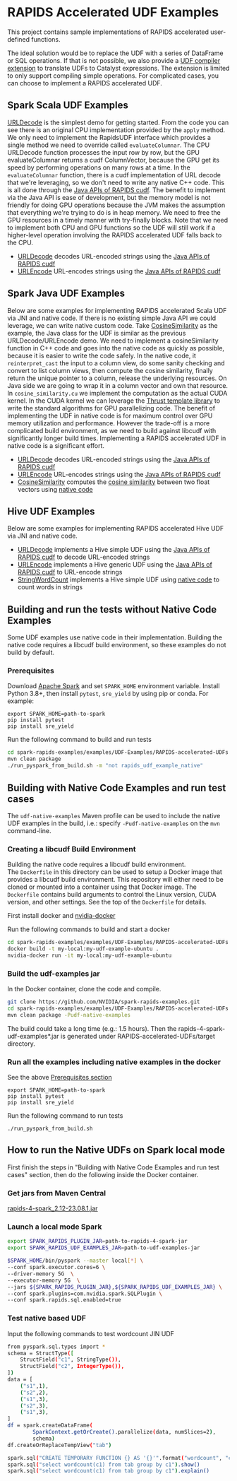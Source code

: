 # RAPIDS Accelerated UDF Examples

This project contains sample implementations of RAPIDS accelerated user-defined functions.

The ideal solution would be to replace the UDF with a series of DataFrame or SQL operations. If that
is not possible, we also provide
a [UDF compiler extension](https://nvidia.github.io/spark-rapids/docs/additional-functionality/udf-to-catalyst-expressions.html)
to translate UDFs to Catalyst expressions. The extension is limited to only support compiling simple
operations. For complicated cases, you can choose to implement a RAPIDS accelerated UDF.

## Spark Scala UDF Examples

[URLDecode](src/main/scala/com/nvidia/spark/rapids/udf/scala/URLDecode.scala)
is the simplest demo for getting started. From the code you can see there is an original CPU
implementation provided by the `apply` method. We only need to implement the RapidsUDF interface
which provides a single method we need to override called
`evaluateColumnar`. The CPU URLDecode function processes the input row by row, but the GPU
evaluateColumnar returns a cudf ColumnVector, because the GPU get its speed by performing operations
on many rows at a time. In the `evaluateColumnar` function, there is a cudf implementation of URL
decode that we're leveraging, so we don't need to write any native C++ code. This is all done
through the [Java APIs of RAPIDS cudf](https://docs.rapids.ai/api/cudf-java/stable). The benefit to
implement via the Java API is ease of development, but the memory model is not friendly for doing
GPU operations because the JVM makes the assumption that everything we're trying to do is in heap
memory. We need to free the GPU resources in a timely manner with try-finally blocks. Note that we
need to implement both CPU and GPU functions so the UDF will still work if a higher-level operation
involving the RAPIDS accelerated UDF falls back to the CPU.

- [URLDecode](src/main/scala/com/nvidia/spark/rapids/udf/scala/URLDecode.scala)
  decodes URL-encoded strings using the
  [Java APIs of RAPIDS cudf](https://docs.rapids.ai/api/cudf-java/stable)
- [URLEncode](src/main/scala/com/nvidia/spark/rapids/udf/scala/URLEncode.scala)
  URL-encodes strings using the
  [Java APIs of RAPIDS cudf](https://docs.rapids.ai/api/cudf-java/stable)

## Spark Java UDF Examples

Below are some examples for implementing RAPIDS accelerated Scala UDF via JNI and native code. If
there is no existing simple Java API we could leverage, we can write native custom code.
Take [CosineSimilarity](src/main/java/com/nvidia/spark/rapids/udf/java/CosineSimilarity.java) as the
example, the Java class for the UDF is similar as the previous URLDecode/URLEncode demo. We need to
implement a cosineSimilarity function in C++ code and goes into the native code as quickly as
possible, because it is easier to write the code safely. In the native code, it `reinterpret_cast`
the input to a column view, do some sanity checking and convert to list column views, then compute
the cosine similarity, finally return the unique pointer to a column, release the underlying
resources. On Java side we are going to wrap it in a column vector and own that resource.
In `cosine_similarity.cu` we implement the computation as the actual CUDA kernel. In the CUDA kernel
we can leverage the [Thrust template library](https://docs.nvidia.com/cuda/thrust/index.html) to
write the standard algorithms for GPU parallelizing code. The benefit of implementing the UDF in
native code is for maximum control over GPU memory utilization and performance. However the
trade-off is a more complicated build environment, as we need to build against libcudf with
significantly longer build times. Implementing a RAPIDS accelerated UDF in native code is a
significant effort.

- [URLDecode](src/main/java/com/nvidia/spark/rapids/udf/java/URLDecode.java)
  decodes URL-encoded strings using the
  [Java APIs of RAPIDS cudf](https://docs.rapids.ai/api/cudf-java/stable)
- [URLEncode](src/main/java/com/nvidia/spark/rapids/udf/java/URLEncode.java)
  URL-encodes strings using the
  [Java APIs of RAPIDS cudf](https://docs.rapids.ai/api/cudf-java/stable)
- [CosineSimilarity](src/main/java/com/nvidia/spark/rapids/udf/java/CosineSimilarity.java)
  computes the [cosine similarity](https://en.wikipedia.org/wiki/Cosine_similarity)
  between two float vectors using [native code](src/main/cpp/src)

## Hive UDF Examples

Below are some examples for implementing RAPIDS accelerated Hive UDF via JNI and native code.

- [URLDecode](src/main/java/com/nvidia/spark/rapids/udf/hive/URLDecode.java)
  implements a Hive simple UDF using the
  [Java APIs of RAPIDS cudf](https://docs.rapids.ai/api/cudf-java/stable)
  to decode URL-encoded strings
- [URLEncode](src/main/java/com/nvidia/spark/rapids/udf/hive/URLEncode.java)
  implements a Hive generic UDF using the
  [Java APIs of RAPIDS cudf](https://docs.rapids.ai/api/cudf-java/stable)
  to URL-encode strings
- [StringWordCount](src/main/java/com/nvidia/spark/rapids/udf/hive/StringWordCount.java)
  implements a Hive simple UDF using
  [native code](src/main/cpp/src) to count words in strings

## Building and run the tests without Native Code Examples

Some UDF examples use native code in their implementation. Building the native code requires a
libcudf build environment, so these examples do not build by default.

### Prerequisites

Download [Apache Spark](https://spark.apache.org/downloads.html) and set `SPARK_HOME` environment variable.
Install Python 3.8+, then install `pytest`, `sre_yield` by using pip or conda. For
example:

```
export SPARK_HOME=path-to-spark
pip install pytest
pip install sre_yield
```

Run the following command to build and run tests

```bash
cd spark-rapids-examples/examples/UDF-Examples/RAPIDS-accelerated-UDFs
mvn clean package
./run_pyspark_from_build.sh -m "not rapids_udf_example_native"
```

## Building with Native Code Examples and run test cases

The `udf-native-examples` Maven profile can be used to include the native UDF examples in the build,
i.e.: specify
`-Pudf-native-examples` on the `mvn` command-line.

### Creating a libcudf Build Environment

Building the native code requires a libcudf build environment.  
The `Dockerfile` in this directory can be used to setup a Docker image that provides a libcudf build
environment. This repository will either need to be cloned or mounted into a container using that
Docker image. The `Dockerfile` contains build arguments to control the Linux version, CUDA version,
and other settings. See the top of the `Dockerfile` for details.

First install docker and [nvidia-docker](https://github.com/NVIDIA/nvidia-docker)

Run the following commands to build and start a docker

```bash
cd spark-rapids-examples/examples/UDF-Examples/RAPIDS-accelerated-UDFs
docker build -t my-local:my-udf-example-ubuntu .
nvidia-docker run -it my-local:my-udf-example-ubuntu
```

### Build the udf-examples jar

In the Docker container, clone the code and compile.

```bash
git clone https://github.com/NVIDIA/spark-rapids-examples.git
cd spark-rapids-examples/examples/UDF-Examples/RAPIDS-accelerated-UDFs
mvn clean package -Pudf-native-examples
```

The build could take a long time (e.g.: 1.5 hours). Then the rapids-4-spark-udf-examples*.jar is
generated under RAPIDS-accelerated-UDFs/target directory.

### Run all the examples including native examples in the docker

See the above [Prerequisites section](#prerequisites)

```
export SPARK_HOME=path-to-spark
pip install pytest
pip install sre_yield
```

Run the following command to run tests

```
./run_pyspark_from_build.sh
```

## How to run the Native UDFs on Spark local mode

First finish the steps in "Building with Native Code Examples and run test cases" section, then do
the following inside the Docker container.

### Get jars from Maven Central

[rapids-4-spark_2.12-23.08.1.jar](https://repo1.maven.org/maven2/com/nvidia/rapids-4-spark_2.12/23.08.1/rapids-4-spark_2.12-23.08.1.jar)

### Launch a local mode Spark

```bash
export SPARK_RAPIDS_PLUGIN_JAR=path-to-rapids-4-spark-jar
export SPARK_RAPIDS_UDF_EXAMPLES_JAR=path-to-udf-examples-jar

$SPARK_HOME/bin/pyspark --master local[*] \
--conf spark.executor.cores=6 \
--driver-memory 5G  \
--executor-memory 5G  \
--jars ${SPARK_RAPIDS_PLUGIN_JAR},${SPARK_RAPIDS_UDF_EXAMPLES_JAR} \
--conf spark.plugins=com.nvidia.spark.SQLPlugin \
--conf spark.rapids.sql.enabled=true
```

### Test native based UDF

Input the following commands to test wordcount JIN UDF

```bash
from pyspark.sql.types import *
schema = StructType([
    StructField("c1", StringType()),
    StructField("c2", IntegerType()),
])
data = [
    ("s1",1),
    ("s2",2),
    ("s1",3),
    ("s2",3),
    ("s1",3),
]
df = spark.createDataFrame(
        SparkContext.getOrCreate().parallelize(data, numSlices=2),
        schema)
df.createOrReplaceTempView("tab")

spark.sql("CREATE TEMPORARY FUNCTION {} AS '{}'".format("wordcount", "com.nvidia.spark.rapids.udf.hive.StringWordCount"))
spark.sql("select wordcount(c1) from tab group by c1").show()
spark.sql("select wordcount(c1) from tab group by c1").explain()
```
